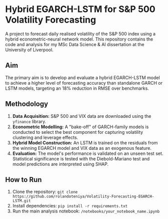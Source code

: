 # Hybrid EGARCH-LSTM for S&P 500 Volatility Forecasting

A project to forecast daily realised volatility of the S&P 500 index using a hybrid econometric-neural network model. This repository contains the code and analysis for my MSc Data Science & AI dissertation at the University of Liverpool.

## Aim

The primary aim is to develop and evaluate a hybrid EGARCH-LSTM model to achieve a higher level of forecasting accuracy than standalone GARCH or LSTM models, targeting an 18% reduction in RMSE over benchmarks.

## Methodology

1.  **Data Acquisition:** S&P 500 and VIX data are downloaded using the `yfinance` library.
2.  **Econometric Modelling:** A "bake-off" of GARCH-family models is conducted to select the best component for capturing volatility clustering and leverage effects.
3.  **Hybrid Model Construction:** An LSTM is trained on the residuals from the winning EGARCH model and VIX data as an exogenous feature.
4.  **Evaluation:** The model's performance is validated on an unseen test set. Statistical significance is tested with the Diebold-Mariano test and model predictions are interpreted using SHAP.

## How to Run

1.  Clone the repository: `git clone https://github.com/rolandoteniya/Volatility-Forecasting-EGARCH-LSTM.git`
2.  Install dependencies: `pip install -r requirements.txt`
3.  Run the main analysis notebook: `/notebooks/your_notebook_name.ipynb`